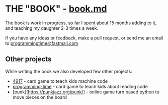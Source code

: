

# THE "BOOK" - [book.md](book.md)

The book is work in progress, so far I spent about 15 months adding to it, and teaching my daughter 2-3 times a week.

If you have any ideas or feedback, make a pull request, or send me an email to programmingtime@fastmail.com

## Other projects

While writing the book we also developed few other projects:

* [4917](https://punkx.org/4917/) - card game to teach kids machine code
* [programming-time](https://punkjazz.org/programming-time/) - card game to teach kids about reading code
* [punk](https://punkjazz.org/punk/] - online game turn based python to move pieces on the board



